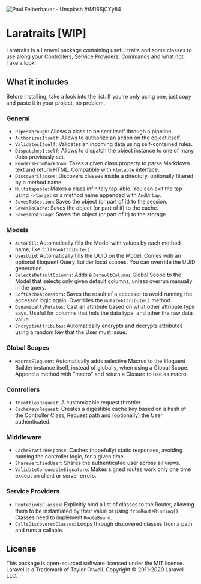 ![Paul Felberbauer - Unsplash #tM16SjCYy84](https://images.unsplash.com/photo-1526814895543-b5be7268dd1e?ixlib=rb-1.2.1&ixid=eyJhcHBfaWQiOjEyMDd9&auto=format&fit=crop&w=1200&h=400&q=80)

# Laratraits [WIP]

Laratraits is a Laravel package containing useful traits and some classes to use along your Controllers, Service Providers, Commands and what not. Take a look!

## What it includes

Before installing, take a look into the list. If you're only using one, just copy and paste it in your project, no problem.

### General

* `PipesThrough`: Allows a class to be sent itself through a pipeline.
* `AuthorizesItself`: Allows to authorize an action on the object itself.
* `ValidatesItself`: Validates an incoming data using self-contained rules.
* `DispatchesItself`: Allows to dispatch the object instance to one of many Jobs previously set.
* `RendersFromMarkdown`: Takes a given class property to parse Markdown text and return HTML. Compatible with `Htmlable` interface.
* `DiscoverClasses`: Discovers classes inside a directory, optionally filtered by a method name.
* `Multitapable`: Makes a class infinitely tap-able. You can exit the tap using `->target` or a method name appended with `AndUntap`.
* `SavesToSession`: Saves the object (or part of it) to the session.
* `SavesToCache`: Saves the object (or part of it) to the cache.
* `SavesToStorage`: Saves the object (or part of it) to the storage.

### Models

* `AutoFill`: Automatically fills the Model with values by each method name, like `fillFooAttribute()`.
* `UsesUuid`: Automatically fills the UUID on the Model. Comes with an optional Eloquent Query Builder local scopes. You can override the UUID generation.
* `SelectsDefaultColumns`: Adds a `DefaultColumns` Global Scope to the Model that selects only given default columns, unless overrun manually in the query.
* `SoftCacheAccessors`: Saves the result of a accessor to avoid running the accessor logic again. Overrides the `mutateAttribute()` method.
* `DynamicallyMutates`: Cast an attribute based on what other attribute type says. Useful for columns that hols the data type, and other the raw data value.
* `EncryptsAttributes`: Automatically encrypts and decrypts attributes using a random key that the User must issue.

### Global Scopes

* `MacrosEloquent`: Automatically adds selective Macros to the Eloquent Builder instance itself, instead of globally, when using a Global Scope. Append a method with "macro" and return a Closure to use as macro.

### Controllers

* `ThrottlesRequest`: A customizable request throttler.
* `CacheKeysRequest`: Creates a digestible cache key based on a hash of the Controller Class, Request path and (optionally) the User authenticated.

### Middleware

* `CacheStaticResponse`: Caches (hopefully) static responses, avoiding running the controller logic, for a given time.
* `ShareVerifiedUser`: Shares the authenticated user across all views.
* `ValidateConsumableSignature`: Makes signed routes work only one time except on client or server errors.

### Service Providers

* `RouteBindsClasses`: Explicitly bind a list of classes to the Router, allowing them to be instantiated by their value or using `fromRouteBinding()`. Classes need to implement `RouteBound`.
* `CallsDiscoveredClasses`: Loops through discovered classes from a path and runs a callable. 

## License

This package is open-sourced software licensed under the MIT license.
Laravel is a Trademark of Taylor Otwell. Copyright © 2011-2020 Laravel LLC.
